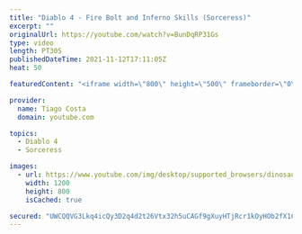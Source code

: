 ```yaml
---
title: "Diablo 4 - Fire Bolt and Inferno Skills (Sorceress)"
excerpt: ""
originalUrl: https://youtube.com/watch?v=BunDqRP31Gs
type: video
length: PT30S
publishedDateTime: 2021-11-12T17:11:05Z
heat: 50

featuredContent: "<iframe width=\"800\" height=\"500\" frameborder=\"0\" src=\"https://www.youtube.com/embed/BunDqRP31Gs\" allow=\"accelerometer; autoplay; encrypted-media; gyroscope; picture-in-picture\" allowfullscreen></iframe>"

provider:
  name: Tiago Costa
  domain: youtube.com

topics:
  - Diablo 4
  - Sorceress

images:
  - url: https://www.youtube.com/img/desktop/supported_browsers/dinosaur.png
    width: 1200
    height: 800
    isCached: true

secured: "UWCQQVG3Lkq4icQy3D2q4d2t26Vtx32h5uCAGf9gXuyHTjRcr1kOyHOb2fX1CUzlX81K7WQ2+bA1Ei+g62ATzuhGW/aXLJxKwyVzzM6SoLDCvx9d1Cc3z0fO3buXJ4Nz8O4pTANFKIQ4y6yrcfoyOfZYcPR+ztpdYr0DjMTSCWfnQ11Gvp/mFb+7K8sH3iW/QUrYfUCdBGqWbElH3g1RhqTKOgCiKCvrxBnbB8Ywsj2UgXubUU+fTMbJhfnozzPYdHqP/l+FNtEHaQ3z9A5/NEyyTa63VOKyYjZteENyF0a1Hs/p89gYSNJ1fiAEnQ9mlCO2ILBZ+LrhABbJi4PGEsykGoqlkbhZ90WFkApS855R1FhcJqBAWVUvCXv2/SiKs0EgsFdNadzSZ5F8cD4bfX0bNhzwq7RP6qYGfhyFets=;lHMxLvaj4YQmQ0jpoq6KGA=="
---
```


